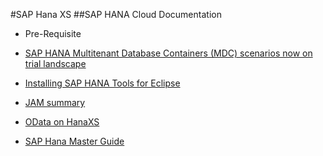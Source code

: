 #SAP Hana XS
##SAP HANA Cloud Documentation
- Pre-Requisite
 - [SAP HANA Multitenant Database Containers (MDC) scenarios now on trial landscape](http://scn.sap.com/community/developer-center/cloud-platform/blog/2016/01/13/sap-hana-multitenant-database-containers-mdc-scenarios-now-on-trial-landscape)
- [Installing SAP HANA Tools for Eclipse](https://help.hana.ondemand.com/help/frameset.htm?b0e351ada628458cb8906f55bcac4755.html)
 - [JAM summary](https://jam4.sapjam.com/blogs/show/0dRSDlgvitfFqMftWM2U9V)
- [OData on HanaXS](https://jam4.sapjam.com/blogs/show_draft/5SsRQsOkumnjq7o9VaylVh)

- [SAP Hana Master Guide](http://help.sap.com/hana/SAP_HANA_Master_Guide_en.pdf)
